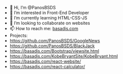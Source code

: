 - 👋 Hi, I’m @PanosBSDS
- 👀 I’m interested in Front-End Developer
- 🌱 I’m currently learning HTML-CSS-JS
- 💞️ I’m looking to collaborate on websites
- 📫 How to reach me: [basadis.com](https://basadis.com/)
- Projects:
- https://github.com/PanosBSDS/GoogleNews
- https://github.com/PanosBSDS/BlackJack
- https://basadis.com/Bootstrap/viewsite.html
- https://basadis.com/KobeBryantSite/KobeBryant.html
- https://basadis.com/react-website/
- https://basadis.com/react-calculator/

<!---
PanosBSDS/PanosBSDS is a ✨ special ✨ repository because its `README.md` (this file) appears on your GitHub profile.
You can click the Preview link to take a look at your changes.
--->
